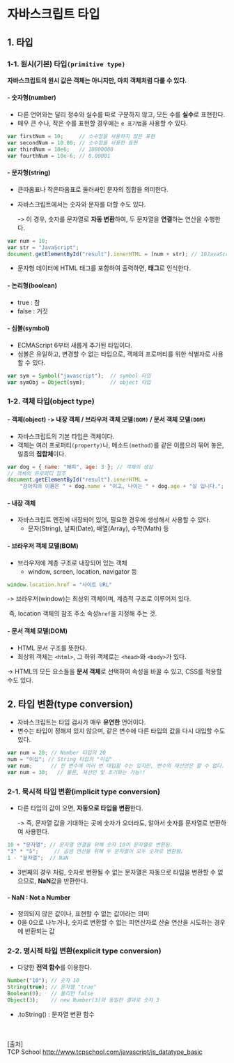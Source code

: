 # 자바스크립트 타입

## 1. 타입

### 1-1. 원시(기본) 타입`(primitive type)`

**자바스크립트의 원시 값은 객체는 아니지만, 마치 객체처럼 다룰 수 있다.**

#### - 숫자형(number)

- 다른 언어와는 달리 정수와 실수를 따로 구분하지 않고, 모든 수를 **실수**로 표현한다.
- 매우 큰 수나, 작은 수를 표현할 경우에는 `e 표기법`을 사용할 수 있다.

~~~ javascript
var firstNum = 10;     // 소수점을 사용하지 않은 표현
var secondNum = 10.00; // 소수점을 사용한 표현
var thirdNum = 10e6;   // 10000000
var fourthNum = 10e-6; // 0.00001
~~~



#### - 문자형(string)

- 큰따옴표나 작은따옴표로 둘러싸인 문자의 집합을 의미한다.

- 자바스크립트에서는 숫자와 문자를 더할 수도 있다.

  -> 이 경우, 숫자를 문자열로 **자동 변환**하여, 두 문자열을 **연결**하는 연산을 수행한다. 

~~~ javascript
var num = 10;
var str = "JavaScript";
document.getElementById("result").innerHTML = (num + str); // 10JavaScript
~~~

- 문자형 데이터에 HTML 태그를 포함하여 출력하면, **태그**로 인식한다.

   

#### - 논리형(boolean)

- true : 참
- false : 거짓



#### - 심볼(symbol)

- ECMAScript 6부터 새롭게 추가된 타입이다.
- 심볼은 유일하고, 변경할 수 없는 타입으로, 객체의 프로퍼티를 위한 식별자로 사용할 수 있다.

~~~ javascript
var sym = Symbol("javascript");  // symbol 타입
var symObj = Object(sym);        // object 타입
~~~



### 1-2. 객체 타입(object type)

#### - 객체(object) -> 내장 객체 / 브라우저 객체 모델`(BOM)` / 문서 객체 모델`(DOM)`

- 자바스크립트의 기본 타입은 객체이다.
- 객체는 여러 프로퍼티`(property)`나, 메소드`(method)`를 같은 이름으러 묶어 놓은, 일종의 **집합체**이다.

~~~ javascript
var dog = { name: "해피", age: 3 }; // 객체의 생성
// 객체의 프로퍼티 참조
document.getElementById("result").innerHTML =
    "강아지의 이름은 " + dog.name + "이고, 나이는 " + dog.age + "살 입니다.";
~~~



#### - 내장 객체

- 자바스크립트 엔진에 내장되어 있어, 필요한 경우에 생성해서 사용할 수 있다.
  - 문자(String), 날짜(Date), 배열(Array), 수학(Math) 등



#### - 브라우저 객체 모델(BOM)

- 브라우저에 계층 구조로 내장되어 있는 객체
  - window, screen, location, navigator 등

~~~ javascript
window.location.href = "사이트 URL"
~~~

-> 브라우저(window)는 최상위 객체이며, 계층적 구조로 이루어져 있다.

​	즉, location 객체의 참조 주소 속성`href`을 지정해 주는 것.



#### - 문서 객체 모델(DOM)

- HTML 문서 구조를 뜻한다.
- 최상위 객체는 `<html>`, 그 하위 객체로는 `<head>`와 `<body>`가 있다.

-> HTML의 모든 요소들을 **문서 객체**로 선택하여 속성을 바꿀 수 있고, CSS를 적용할 수도 있다.





## 2. 타입 변환(type conversion)

- 자바스크립트는 타입 검사가 매우 **유연한** 언어이다.
- 변수는 타입이 정해져 있지 않으며, 같은 변수에 다른 타입의 값을 다시 대입할 수도 있다.

~~~ javascript
var num = 20; // Number 타입의 20
num = "이십"; // String 타입의 "이십"
var num;      // 한 변수에 여러 번 대입할 수는 있지만, 변수의 재선언은 할 수 없다. 재선언문은 무시된다.
var num = 30;	// 물론, 재선언 및 초기화는 가능!!
~~~



### 2-1. 묵시적 타입 변환(implicit type conversion)

- 다른 타입의 값이 오면, **자동으로 타입을 변환**한다.

  -> 즉, 문자열 값을 기대하는 곳에 숫자가 오더라도, 알아서 숫자를 문자열로 변환하여 사용한다.

~~~ javascript
10 + "문자열"; // 문자열 연결을 위해 숫자 10이 문자열로 변환됨.
"3" * "5";     // 곱셈 연산을 위해 두 문자열이 모두 숫자로 변환됨.
1 - "문자열";  // NaN
~~~

- 3번째의 경우 처럼, 숫자로 변환될 수 없는 문자열은 자동으로 타입을 변환할 수 없으므로, **NaN**값을 반환한다.

#### - NaN : Not a Number

- 정의되지 않은 값이나, 표현할 수 없는 값이라는 의미
- 0을 0으로 나누거나, 숫자로 변환할 수 없는 피연산자로 산술 연산을 시도하는 경우에 반환되는 값



### 2-2. 명시적 타입 변환(explicit type conversion)

- 다양한 **전역 함수**를 이용한다.

~~~ javascript
Number("10"); // 숫자 10
String(true); // 문자열 "true"
Boolean(0);   // 불리언 false
Object(3);    // new Number(3)와 동일한 결과로 숫자 3
~~~

- .toString() : 문자열 변환 함수

<br/><br/>
[출처]<br/>
TCP School http://www.tcpschool.com/javascript/js_datatype_basic